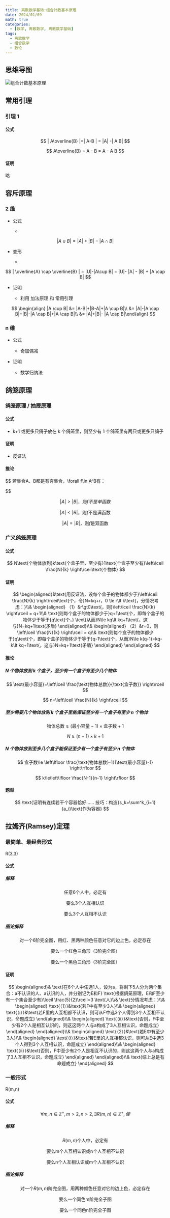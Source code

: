 ```yaml
---
title: 离散数学基础:组合计数基本原理
date: 2024/01/09
math: true
categories:
  - [数学, 离散数学, 离散数学基础]
tags:
  - 离散数学
  - 组合数学
  - 数论
---
```


## 思维导图

![组合计数基本原理](../../../assets/math/discrete-math-basics/组合计数基本原理.png)

## 常用引理

### 引理 1

#### 公式

$$
| A\overline{B} |=| A-B | = |A| -| A B|
$$

$$
A\overline{B} = A - B = A - A  B
$$

#### 证明

略

## 容斥原理

### 2 维

- 公式

  -

$$
| A \cup B | = |A|+|B|- |A \cap B|
$$

- 变形

  -

$$
| \overline{A} \cap \overline{B} | = |U|-|A\cup B| = |U|- |A| - |B| + |A \cap B|
$$

- 证明

  - 利用 加法原理 和 常用引理

$$
\begin{align} |A \cup B| &=  |A-B|+|B-A|+|A \cup B|\\
&= |A|-|A \cap B|+|B|-|A \cap B|+|A \cap B|\\
&= |A|+|B|- |A \cap B|\end{align}
$$

### n 维

- 公式

  - 奇加偶减

- 证明

  - 数学归纳法

## 鸽笼原理

### 鸽笼原理 / 抽屉原理

#### 公式

- k+1 或更多只鸽子放在 k 个鸽笼里，则至少有 1 个鸽笼里有两只或更多只鸽子

#### 证明

- 反证法

#### 推论

$$
若集合A、B都是有穷集合，\forall f\in A^B有：


$$

$$
|A|\gt|B|，则f不是单函数
$$

$$
|A|\lt|B|\text{，则}f\text{不是满函数}
$$

$$
|A|=|B|\text{，则}f\text{是双函数}
$$

### 广义鸽笼原理

#### 公式

$$
N\text{个物体放到}k\text{个盒子里，至少有}1\text{个盒子至少有}\left\lceil \frac{N}{k} \right\rceil\text{个物体}
$$

#### 证明

$$
\begin{aligned}&\text{用反证法，设每个盒子的物体都少于}\left\lceil \frac{N}{k} \right\rceil\text{个，令}N=kq+r，0 \le r\lt k\text{，分情况考虑：}\\&
\begin{aligned}
（1）&r\gt0\text{，则}\left\lceil \frac{N}{k} \right\rceil = q+1\\&
\text{则每个盒子的物体都少于}q+1\text{个，即每个盒子的物体少于等于}q\text{个，}
\text{从而}N\le kq\lt kq+1\text{，这与}N=kq+1\text{矛盾}
\end{aligned}\\&
\begin{aligned}
（2）&r=0，则 \left\lceil \frac{N}{k} \right\rceil = q\\&
\text{则每个盒子的物体都少于}q\text{个，即每个盒子的物体少于等于}q-1\text{个，从而}N\le k(q-1)=kq-k\lt kq+1\text{，这与}N=kq+1\text{矛盾}
\end{aligned}
\end{aligned}
$$

#### 推论

##### N 个物体放到 k 个盒子，至少有一个盒子有至少几个物体

$$
\text{最小容量}=\left\lceil \frac{\text{物体总数}}{\text{盒子数}} \right\rceil
$$

$$
n=\left\lceil \frac{N}{k} \right\rceil
$$

##### 至少需要几个物体放到 k 个盒子里能保证至少有一个盒子有至少 n 个物体

$$
\text{物体总数}\ge (\text{最小容量}-1)\times\text{盒子数}+1
$$

$$
N\ge (n-1)\times k+1
$$

##### N 个物体放到至多几个盒子能保证至少有一个盒子有至少 n 个物体

$$
盒子数\le \left\lfloor \frac{\text{物体总数}-1}{\text{最小容量}-1} \right\rfloor
$$

$$
k\le\left\lfloor \frac{N-1}{n-1} \right\rfloor
$$

#### 题型

$$
\text{证明有连续若干个容器恰好...... 技巧：构造}s_k=\sum^k_{i=1}{a_i}\text{作为容器}
$$

## 拉姆齐(Ramsey)定理

### 最简单、最经典形式

R(3,3)

#### 公式

##### 解释

$$
\text{任意}6\text{个人中，必定有}
$$

$$
\text{要么}3\text{个人互相认识}
$$

$$
\text{要么}3\text{个人互相不认识}
$$

##### 图论解释

$$
\text{对一个}6\text{阶完全图，用红、黑两种颜色任意对它的边上色，必定存在}
$$

$$
\text{要么一个红色三角形（}3\text{阶完全图）}
$$

$$
\text{要么一个黑色三角形（}3\text{阶完全图）}
$$

#### 证明

$$
\begin{aligned}&
\text{在6个人中任选1人，设为a，将剩下5人分为两个集合：a不认识的人、a认识的人，并分别记为E和F}
\text{根据鸽笼原理，E和F至少有一个集合至少有}\lceil \frac{5}{2}\rceil=3 \text{人}\\&
\text{分情况考虑：}\\&
    \begin{aligned}
    \text{（1）}&\text{若F中有至少3人}\\&
        \begin{aligned}
        \text{（i）}&\text{若F里的人互相都不认识，则可从F中选3个人得到3个人互相不认识，命题成立}
        \end{aligned}\\&
        \begin{aligned}
        \text{（ii）}&\text{否则，F中至少有2个人是相互认识的，则这这两个人与a构成了3人互相认识，命题成立}
        \end{aligned}
    \end{aligned}\\&
    \begin{aligned}
    \text{（2）}&\text{若E中有至少3人}\\&
        \begin{aligned}
        \text{（i）}&\text{若E里的人互相都认识，则可从E中选3个人得到3个人互相认识，命题成立}
        \end{aligned}\\&
        \begin{aligned}
        \text{（ii）}&\text{否则，F中至少有2个人是相互不认识的，则这这两个人与a构成了3人互相不认识，命题成立}
        \end{aligned}
    \end{aligned}\\&
\text{综上总是有命题成立}
\end{aligned}
$$

### 一般形式

R(m,n)

#### 公式

$$
\forall m,n\in\mathbb{Z^+},m\gt 2,n\gt 2,\exists R(m,n)\in \mathbb{Z^+},使
$$

##### 解释

$$
R(m,n)\text{个人中，必定有}
$$

$$
\text{要么m个人互相认识或n个人互相不认识}
$$

$$
\text{要么n个人互相认识或m个人互相不认识}
$$

##### 图论解释

$$
\text{对一个}R(m,n)\text{阶完全图，用两种颜色任意对它的边上色，必定存在}
$$

$$
\text{要么一个同色m阶完全子图}
$$

$$
\text{要么一个同色n阶完全子图}
$$
